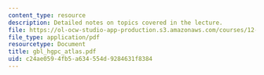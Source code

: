 ```yaml
---
content_type: resource
description: Detailed notes on topics covered in the lecture.
file: https://ol-ocw-studio-app-production.s3.amazonaws.com/courses/12-808-introduction-to-observational-physical-oceanography-fall-2004/c24ae0594fb5a634554d9284631f8384_gbl_hgpc_atlas.pdf
file_type: application/pdf
resourcetype: Document
title: gbl_hgpc_atlas.pdf
uid: c24ae059-4fb5-a634-554d-9284631f8384
---
```

